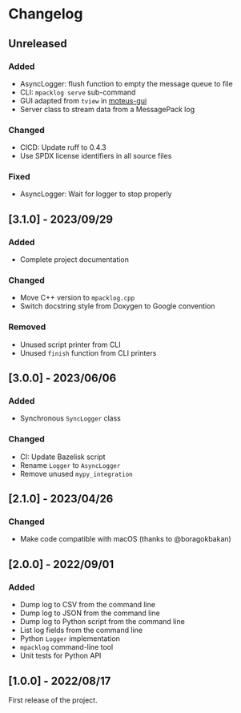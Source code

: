 # Changelog

## Unreleased

### Added

- AsyncLogger: flush function to empty the message queue to file
- CLI: ``mpacklog serve`` sub-command
- GUI adapted from ``tview`` in [moteus-gui](https://pypi.org/project/moteus-gui/)
- Server class to stream data from a MessagePack log

### Changed

- CICD: Update ruff to 0.4.3
- Use SPDX license identifiers in all source files

### Fixed

- AsyncLogger: Wait for logger to stop properly

## [3.1.0] - 2023/09/29

### Added

- Complete project documentation

### Changed

- Move C++ version to ``mpacklog.cpp``
- Switch docstring style from Doxygen to Google convention

### Removed

- Unused script printer from CLI
- Unused `finish` function from CLI printers

## [3.0.0] - 2023/06/06

### Added

- Synchronous ``SyncLogger`` class

### Changed

- CI: Update Bazelisk script
- Rename ``Logger`` to ``AsyncLogger``
- Remove unused ``mypy_integration``

## [2.1.0] - 2023/04/26

### Changed

- Make code compatible with macOS (thanks to @boragokbakan)

## [2.0.0] - 2022/09/01

### Added

- Dump log to CSV from the command line
- Dump log to JSON from the command line
- Dump log to Python script from the command line
- List log fields from the command line
- Python `Logger` implementation
- `mpacklog` command-line tool
- Unit tests for Python API

## [1.0.0] - 2022/08/17

First release of the project.
